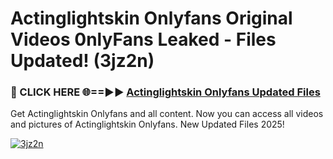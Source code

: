 # Actinglightskin Onlyfans Original Videos 0nlyFans Leaked - Files Updated! (3jz2n)

<h3>🔴 CLICK HERE 🌐==►► <a href="https://tinyurl.com/ehrbuxhb" rel="nofollow">Actinglightskin Onlyfans Updated Files</a></h3>

Get Actinglightskin Onlyfans and all content. Now you can access all videos and pictures of Actinglightskin Onlyfans. New Updated Files 2025!

[![3jz2n](https://i.imgur.com/lVYEuWS.gif)](https://tinyurl.com/ehrbuxhb)
